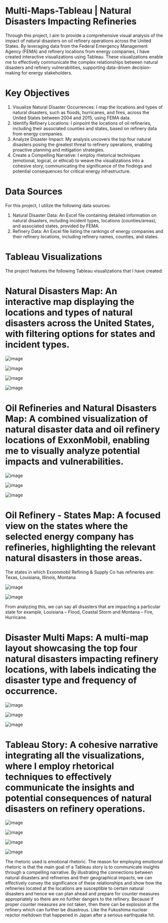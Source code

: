 # Multi-Maps-Tableau | Natural Disasters Impacting Refineries
Through this project, I aim to provide a comprehensive visual analysis of the impact of natural disasters on oil refinery operations across the United States. By leveraging data from the Federal Emergency Management Agency (FEMA) and refinery locations from energy companies, I have created interactive visualizations using Tableau. These visualizations enable me to effectively communicate the complex relationships between natural disasters and refinery vulnerabilities, supporting data-driven decision-making for energy stakeholders.

# Key Objectives

1.	Visualize Natural Disaster Occurrences: I map the locations and types of natural disasters, such as floods, hurricanes, and fires, across the United States between 2004 and 2015, using FEMA data.
2.	Identify Refinery Locations: I pinpoint the locations of oil refineries, including their associated counties and states, based on refinery data from energy companies.
3.	Analyze Disaster Impact: My analysis uncovers the top four natural disasters posing the greatest threat to refinery operations, enabling proactive planning and mitigation strategies.
4.	Create a Compelling Narrative: I employ rhetorical techniques (emotional, logical, or ethical) to weave the visualizations into a cohesive story, communicating the significance of the findings and potential consequences for critical energy infrastructure.

# Data Sources

For this project, I utilize the following data sources:

1.	Natural Disaster Data: An Excel file containing detailed information on natural disasters, including incident types, locations (counties/areas), and associated states, provided by FEMA.
2.	Refinery Data: An Excel file listing the rankings of energy companies and their refinery locations, including refinery names, counties, and states.

# Tableau Visualizations

The project features the following Tableau visualizations that I have created:

# Natural Disasters Map: An interactive map displaying the locations and types of natural disasters across the United States, with filtering options for states and incident types.

![image](https://github.com/TheArc21/Multi-Maps-Tableau/assets/90914688/c7ad8530-d5db-45ed-9cef-9350810f7078)

![image](https://github.com/TheArc21/Multi-Maps-Tableau/assets/90914688/9c948f51-8a03-4562-b42d-48a3562f62ad)

![image](https://github.com/TheArc21/Multi-Maps-Tableau/assets/90914688/f07e4ac9-1397-4b8f-8734-b56816fc7666)

![image](https://github.com/TheArc21/Multi-Maps-Tableau/assets/90914688/679136f8-70d9-4f29-8041-eeda776cc0c7)


# Oil Refineries and Natural Disasters Map: A combined visualization of natural disaster data and oil refinery locations of ExxonMobil, enabling me to visually analyze potential impacts and vulnerabilities.

![image](https://github.com/TheArc21/Multi-Maps-Tableau/assets/90914688/35ce35d2-69fc-4d42-a437-8bc3509982cb)

![image](https://github.com/TheArc21/Multi-Maps-Tableau/assets/90914688/d670f0eb-d1f5-47b8-9fad-90deae927d26)

![image](https://github.com/TheArc21/Multi-Maps-Tableau/assets/90914688/ea3fc769-c1e6-43e2-a2ed-e36efb8b551e)

# Oil Refinery - States Map: A focused view on the states where the selected energy company has refineries, highlighting the relevant natural disasters in those areas.

The states in which Exxonmobil Refining & Supply Co has refineries are:
Texas, Louisiana, Illinois, Montana

![image](https://github.com/TheArc21/Multi-Maps-Tableau/assets/90914688/15501a1d-4f0f-4ca7-8b16-174cb81b8f8c)

![image](https://github.com/TheArc21/Multi-Maps-Tableau/assets/90914688/5f39ba70-f667-4dc7-a899-feb98385ada3)

From analyzing this, we can say all disasters that are impacting a particular state for example, Louisiana – Flood, Coastal Storm and Montana – Fire, Hurricane.

# Disaster Multi Maps: A multi-map layout showcasing the top four natural disasters impacting refinery locations, with labels indicating the disaster type and frequency of occurrence.

![image](https://github.com/TheArc21/Multi-Maps-Tableau/assets/90914688/8ec4026a-6a4c-4583-b2e6-0d5761dd4e68)

![image](https://github.com/TheArc21/Multi-Maps-Tableau/assets/90914688/fe5ff587-6cb4-4c10-894a-d932eae736db)

![image](https://github.com/TheArc21/Multi-Maps-Tableau/assets/90914688/1bd901aa-c93f-4932-bb7c-bc367e1376dd)


# Tableau Story: A cohesive narrative integrating all the visualizations, where I employ rhetorical techniques to effectively communicate the insights and potential consequences of natural disasters on refinery operations.

![image](https://github.com/TheArc21/Multi-Maps-Tableau/assets/90914688/e93ff163-d421-4432-ba2c-5df541a2c871)

![image](https://github.com/TheArc21/Multi-Maps-Tableau/assets/90914688/a792314e-3250-403b-bdd9-33979dba62f1)

![image](https://github.com/TheArc21/Multi-Maps-Tableau/assets/90914688/2f2ba052-c952-4d1d-80b7-039f7fe00bc2)

![image](https://github.com/TheArc21/Multi-Maps-Tableau/assets/90914688/cc0ce185-2610-4252-88b4-17dc1f0d3702)

The rhetoric used is emotional rhetoric. The reason for employing emotional rhetoric is that the main goal of a Tableau story is to communicate insights through a compelling narrative. By illustrating the connections between natural disasters and refineries and their geographical impacts, we can effectively convey the significance of these relationships and show how the refineries located at the locations are susceptible to certain natural disasters and hence we can plan ahead and prepare for counter measures appropriately so there are no further dangers to the refinery. Because if proper counter measures are not taken, then there can be explosion at the refinery which can further be disastrous. Like the Fukushima nuclear reactor meltdown that happened in Japan after a serious earthquake hit. 
